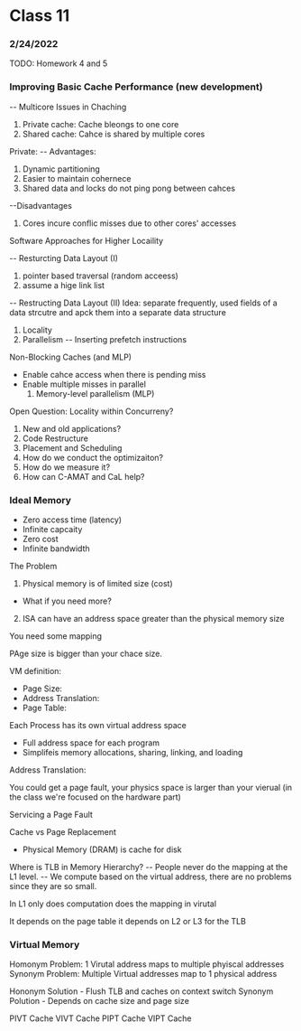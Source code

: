 # Class 11

### 2/24/2022

TODO: Homework 4 and 5

### Improving Basic Cache Performance (new development) 

-- Multicore Issues in Chaching 
1) Private cache: Cache bleongs to one core 
2) Shared cache: Cahce is shared by multiple cores 

Private: 
-- Advantages: 
1) Dynamic partitioning 
2) Easier to maintain cohernece 
3) Shared data and locks do not ping pong between cahces 

--Disadvantages 
1) Cores incure conflic misses due to other cores' accesses

Software Approaches for Higher Locaility 

-- Resturcting Data Layout (I) 
1) pointer based traversal (random acceess) 
2) assume a hige link list 

-- Restructing Data Layout (II) 
Idea: separate frequently, used fields of a data strcutre and apck them into a separate data structure 

1) Locality 
2) Parallelism 
-- Inserting prefetch instructions 

Non-Blocking Caches (and MLP) 
- Enable cahce access when there is pending miss 
- Enable multiple misses in parallel 
    1) Memory-level parallelism (MLP) 
    

Open Question: Locality within Concurreny? 

1) New and old applications? 
2) Code Restructure 
3) Placement and Scheduling 
4) How do we conduct the optimizaiton?
5) How do we measure it?
6) How can C-AMAT and CaL help? 

### Ideal Memory 
- Zero access time (latency) 
- Infinite capcaity 
- Zero cost 
- Infinite bandwidth 

The Problem 
1) Physical memory is of limited size (cost) 
- What if you need more?
2) ISA can have an address space greater than the physical memory size

You need some mapping 

PAge size is bigger than your chace size. 

VM definition: 
- Page Size: 
- Address Translation: 
- Page Table: 

Each Process has its own virtual address space
- Full address space for each program 
- Simplifeis memory allocations, sharing, linking, and loading 

Address Translation: 

You could get a page fault, your physics space is larger than your vierual (in the class we're focused on the hardware part)

Servicing a Page Fault 

Cache vs Page Replacement 
- Physical Memory (DRAM) is cache for disk 

Where is TLB in Memory Hierarchy? 
-- People never do the mapping at the L1 level. 
-- We compute based on the virtual address, there are no problems since they are so small. 

In L1 only does computation does the mapping in virutal

It depends on the page table it depends on L2 or L3 for the TLB 

### Virtual Memory 
Homonym Problem: 1 Virutal address maps to multiple phyiscal addresses 
Synonym Problem: Multiple Virtual addresses map to 1 physical address 

Hononym Solution - Flush TLB and caches on context switch 
Synonym Polution - Depends on cache size and page size 

PIVT Cache
VIVT Cache
PIPT Cache 
VIPT Cache

 

